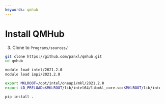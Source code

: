 ```yaml
---
keywords: qmhub
---
```


# Install QMHub 

3. Clone [](https://github.com/panxl/qmhub.git) to `Programs/sources/`

```bash
git clone https://github.com/panxl/qmhub.git
cd qmhub

module load intel/2021.2.0
module load impi/2021.2.0

export MKLROOT=/opt/intel/oneapi/mkl/2021.2.0
export LD_PRELOAD=$MKLROOT/lib/intel64/libmkl_core.so:$MKLROOT/lib/intel64/libmkl_sequential.so

pip install .
```
